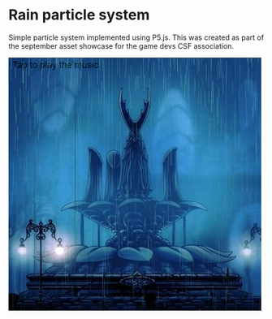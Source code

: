 # Rain particle system

Simple particle system implemented using P5.js. This was created as part of the september asset showcase for the game devs CSF association.

![Rain particles](particle_system.png)